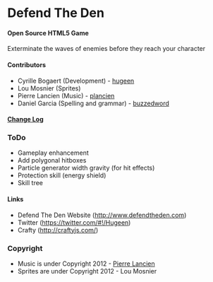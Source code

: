 Defend The Den
==============

#### Open Source HTML5 Game ####

Exterminate the waves of enemies before they reach your character

#### Contributors ####

* Cyrille Bogaert (Development) - [hugeen](https://github.com/hugeen)
* Lou Mosnier (Sprites)
* Pierre Lancien (Music) - [plancien](https://github.com/plancien)
* Daniel Garcia (Spelling and grammar) - [buzzedword](https://github.com/buzzedword)

#### [Change Log](https://github.com/hugeen/Defend-The-Den/wiki/Change-log/) ####

### ToDo ###

* Gameplay enhancement
* Add polygonal hitboxes
* Particle generator width gravity (for hit effects)
* Protection skill (energy shield)
* Skill tree

#### Links ####

* Defend The Den Website (http://www.defendtheden.com)
* Twitter (https://twitter.com/#!/Hugeen)
* Crafty (http://craftyjs.com/)

### Copyright ###

* Music is under Copyright 2012 - [Pierre Lancien](https://github.com/plancien)
* Sprites are under Copyright 2012 - Lou Mosnier